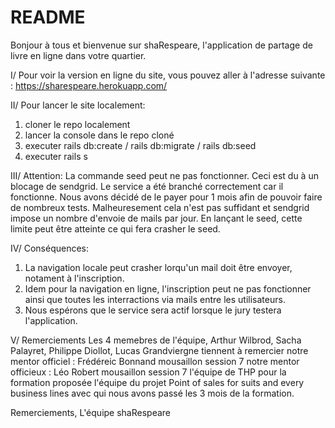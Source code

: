 # README
Bonjour à tous et bienvenue sur shaRespeare, l'application de partage de livre en ligne dans votre quartier.

I/ Pour voir la version en ligne du site, vous pouvez aller à l'adresse suivante : https://sharespeare.herokuapp.com/

II/ Pour lancer le site localement:
  1. cloner le repo localement
  2. lancer la console dans le repo cloné
  3. executer rails db:create / rails db:migrate / rails db:seed
  4. executer rails s

III/ Attention:
La commande seed peut ne pas fonctionner.
Ceci est du à un blocage de sendgrid. Le service a été branché correctement car il fonctionne. Nous avons décidé de le payer pour 1 mois afin de pouvoir faire de nombreux tests. Malheuresement cela n'est pas suffidant et sendgrid impose un nombre d'envoie de mails par jour. En lançant le seed, cette limite peut être atteinte ce qui fera crasher le seed.

IV/ Conséquences:
  1. La navigation locale peut crasher lorqu'un mail doit être envoyer, notament à l'inscription.
  2. Idem pour la navigation en ligne, l'inscription peut ne pas fonctionner ainsi que toutes les interractions via mails entre   les utilisateurs.
  3. Nous espérons que le service sera actif lorsque le jury testera l'application.
  
V/ Remerciements
  Les 4 memebres de l'équipe, Arthur Wilbrod, Sacha Palayret, Philippe Diollot, Lucas Grandviergne tiennent à remercier
  notre mentor officiel : Frédéreic Bonnand mousaillon session 7
  notre mentor officieux : Léo  Robert mousaillon session 7
  l'équipe de THP pour la formation proposée
  l'équipe du projet Point of sales for suits and every business lines avec qui nous avons passé les 3 mois de la formation.
  
  Remerciements,
  L'équipe shaRespeare
